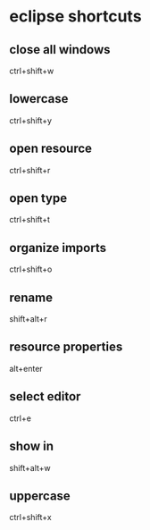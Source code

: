 # eclipse shortcuts

## close all windows
ctrl+shift+w

## lowercase
ctrl+shift+y

## open resource
ctrl+shift+r

## open type
ctrl+shift+t

## organize imports
ctrl+shift+o

## rename
shift+alt+r

## resource properties
alt+enter

## select editor
ctrl+e

## show in
shift+alt+w

## uppercase
ctrl+shift+x
